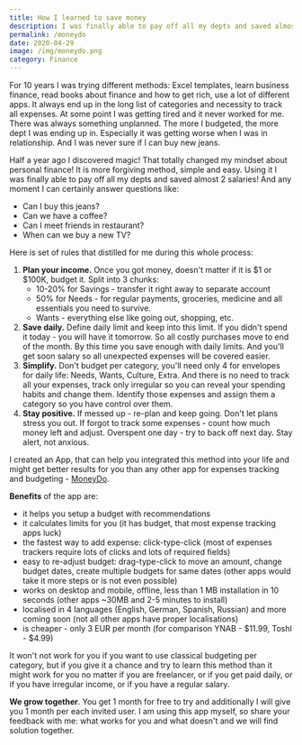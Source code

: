 ```yaml
---
title: How I learned to save money
description: I was finally able to pay off all my depts and saved almost 2 salaries
permalink: /moneydo
date: 2020-04-29
image: /img/moneydo.png
category: Finance
---
```


For 10 years I was trying different methods: Excel templates, learn business finance, read books about finance and how to get rich, use a lot of different apps. It always end up in the long list of categories and necessity to track all expenses. At some point I was getting tired and it never worked for me. There was always something unplanned. The more I budgeted, the more dept I was ending up in. Especially it was getting worse when I was in relationship. And I was never sure if I can buy new jeans.

Half a year ago I discovered magic! That totally changed my mindset about personal finance! It is more forgiving method, simple and easy. Using it I was finally able to pay off all my depts and saved almost 2 salaries! And any moment I can certainly answer questions like:

- Can I buy this jeans?
- Can we have a coffee?
- Can I meet friends in restaurant?
- When can we buy a new TV?

Here is set of rules that distilled for me during this whole process:

1. **Plan your income.** Once you got money, doesn't matter if it is $1 or $100K, budget it. Split into 3 chunks:
   - 10-20% for Savings - transfer it right away to separate account
   - 50% for Needs - for regular payments, groceries, medicine and all essentials you need to survive.
   - Wants - everything else like going out, shopping, etc.
2. **Save daily.** Define daily limit and keep into this limit. If you didn't spend it today - you will have it tomorrow. So all costly purchases move to end of the month. By this time you save enough with daily limits. And you'll get soon salary so all unexpected expenses will be covered easier.
3. **Simplify.** Don't budget per category, you'll need only 4 for envelopes for daily life: Needs, Wants, Culture, Extra. And there is no need to track all your expenses, track only irregular so you can reveal your spending habits and change them. Identify those expenses and assign them a category so you have control over them.
4. **Stay positive.** If messed up - re-plan and keep going. Don't let plans stress you out. If forgot to track some expenses - count how much money left and adjust. Overspent one day - try to back off next day. Stay alert, not anxious.

I created an App, that can help you integrated this method into your life and might get better results for you than any other app for expenses tracking and budgeting - [MoneyDo](https://moneydo.vip/?ref=blog).

**Benefits** of the app are:

- it helps you setup a budget with recommendations
- it calculates limits for you (it has budget, that most expense tracking apps luck)
- the fastest way to add expense: click-type-click (most of expenses trackers require lots of clicks and lots of required fields)
- easy to re-adjust budget: drag-type-click to move an amount, change budget dates, create multiple budgets for same dates (other apps would take it more steps or is not even possible)
- works on desktop and mobile, offline, less than 1 MB installation in 10 seconds (other apps ~30MB and 2-5 minutes to install)
- localised in 4 languages (English, German, Spanish, Russian) and more coming soon (not all other apps have proper localisations)
- is cheaper - only 3 EUR per month (for comparison YNAB - $11.99, Toshl - $4.99)

It won't not work for you if you want to use classical budgeting per category, but if you give it a chance and try to learn this method than it might work for you no matter if you are freelancer, or if you get paid daily, or if you have irregular income, or if you have a regular salary.

**We grow together**. You get 1 month for free to try and additionally I will give you 1 month per each invited user. I am using this app myself, so share your feedback with me: what works for you and what doesn't and we will find solution together.
